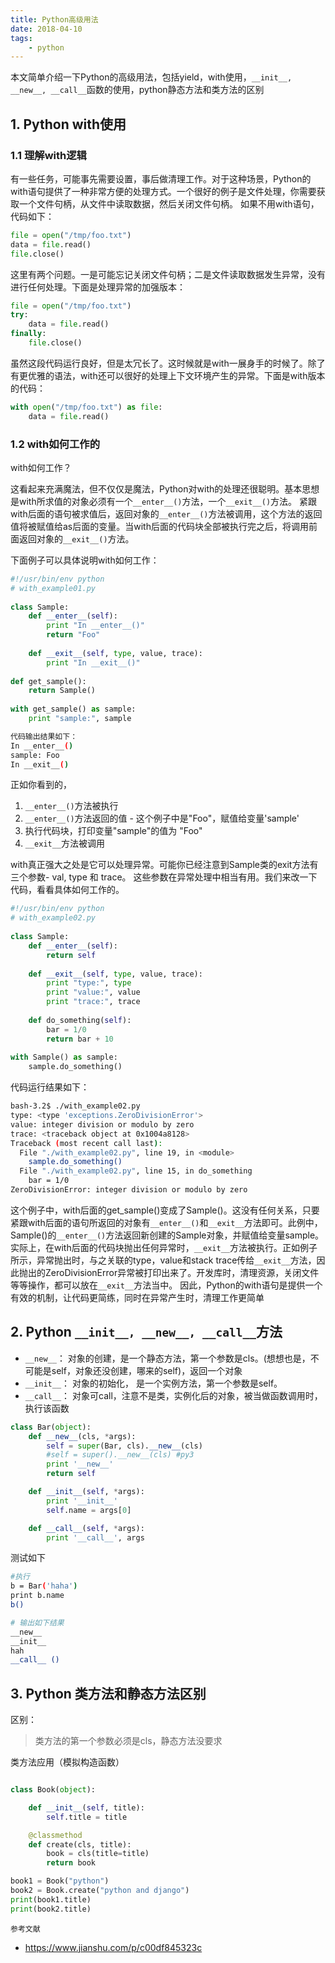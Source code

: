 ```yaml
---
title: Python高级用法
date: 2018-04-10
tags:
    - python
---
```


本文简单介绍一下Python的高级用法，包括yield，with使用，`__init__, __new__, __call__`函数的使用，python静态方法和类方法的区别

<!-- more -->

## 1. Python with使用

### 1.1 理解with逻辑
有一些任务，可能事先需要设置，事后做清理工作。对于这种场景，Python的with语句提供了一种非常方便的处理方式。一个很好的例子是文件处理，你需要获取一个文件句柄，从文件中读取数据，然后关闭文件句柄。
如果不用with语句，代码如下：
```python
file = open("/tmp/foo.txt")
data = file.read()
file.close()
```

这里有两个问题。一是可能忘记关闭文件句柄；二是文件读取数据发生异常，没有进行任何处理。下面是处理异常的加强版本：
```python
file = open("/tmp/foo.txt")
try:
    data = file.read()
finally:
    file.close()
```

虽然这段代码运行良好，但是太冗长了。这时候就是with一展身手的时候了。除了有更优雅的语法，with还可以很好的处理上下文环境产生的异常。下面是with版本的代码：
```python
with open("/tmp/foo.txt") as file:
    data = file.read()
```

### 1.2 with如何工作的
with如何工作？

这看起来充满魔法，但不仅仅是魔法，Python对with的处理还很聪明。基本思想是with所求值的对象必须有一个`__enter__()`方法，一个`__exit__()`方法。
紧跟with后面的语句被求值后，返回对象的`__enter__()`方法被调用，这个方法的返回值将被赋值给as后面的变量。当with后面的代码块全部被执行完之后，将调用前面返回对象的`__exit__()`方法。

下面例子可以具体说明with如何工作：
```python
#!/usr/bin/env python
# with_example01.py
 
class Sample:
    def __enter__(self):
        print "In __enter__()"
        return "Foo"
 
    def __exit__(self, type, value, trace):
        print "In __exit__()"
 
def get_sample():
    return Sample()
 
with get_sample() as sample:
    print "sample:", sample
```

```bash
代码输出结果如下：
In __enter__()
sample: Foo
In __exit__()
```

正如你看到的，
1. `__enter__()`方法被执行
2. `__enter__()`方法返回的值 - 这个例子中是"Foo"，赋值给变量'sample'
3. 执行代码块，打印变量"sample"的值为 "Foo"
4. `__exit__`方法被调用

with真正强大之处是它可以处理异常。可能你已经注意到Sample类的exit方法有三个参数- val, type 和 trace。 这些参数在异常处理中相当有用。我们来改一下代码，看看具体如何工作的。
```python
#!/usr/bin/env python
# with_example02.py
 
class Sample:
    def __enter__(self):
        return self
 
    def __exit__(self, type, value, trace):
        print "type:", type
        print "value:", value
        print "trace:", trace
 
    def do_something(self):
        bar = 1/0
        return bar + 10
 
with Sample() as sample:
    sample.do_something()
```

代码运行结果如下：
```bash
bash-3.2$ ./with_example02.py
type: <type 'exceptions.ZeroDivisionError'>
value: integer division or modulo by zero
trace: <traceback object at 0x1004a8128>
Traceback (most recent call last):
  File "./with_example02.py", line 19, in <module>
    sample.do_something()
  File "./with_example02.py", line 15, in do_something
    bar = 1/0
ZeroDivisionError: integer division or modulo by zero
```

这个例子中，with后面的get_sample()变成了Sample()。这没有任何关系，只要紧跟with后面的语句所返回的对象有`__enter__()`和`__exit__`方法即可。此例中，Sample()的`__enter__()`方法返回新创建的Sample对象，并赋值给变量sample。
实际上，在with后面的代码块抛出任何异常时，`__exit__`方法被执行。正如例子所示，异常抛出时，与之关联的type，value和stack trace传给`__exit__`方法，因此抛出的ZeroDivisionError异常被打印出来了。开发库时，清理资源，关闭文件等等操作，都可以放在`__exit__`方法当中。
因此，Python的with语句是提供一个有效的机制，让代码更简练，同时在异常产生时，清理工作更简单

## 2. Python `__init__, __new__, __call__`方法
- `__new__`： 对象的创建，是一个静态方法，第一个参数是cls。(想想也是，不可能是self，对象还没创建，哪来的self)，返回一个对象
- `__init__`： 对象的初始化， 是一个实例方法，第一个参数是self。
- `__call__`： 对象可call，注意不是类，实例化后的对象，被当做函数调用时，执行该函数

```python
class Bar(object):
    def __new__(cls, *args):
        self = super(Bar, cls).__new__(cls)
        #self = super().__new__(cls) #py3
        print '__new__'
        return self

    def __init__(self, *args):
        print '__init__'
        self.name = args[0]

    def __call__(self, *args):
        print '__call__', args

```
测试如下
```bash
#执行
b = Bar('haha')
print b.name
b()

# 输出如下结果
__new__
__init__
hah
__call__ ()
```

## 3. Python 类方法和静态方法区别

区别：
> 类方法的第一个参数必须是cls，静态方法没要求

类方法应用（模拟构造函数）
```python

class Book(object):

    def __init__(self, title):
        self.title = title

    @classmethod
    def create(cls, title):
        book = cls(title=title)
        return book

book1 = Book("python")
book2 = Book.create("python and django")
print(book1.title)
print(book2.title)
```

`参考文献`
- https://www.jianshu.com/p/c00df845323c
